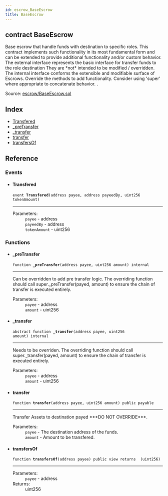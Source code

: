 ```yaml
---
id: escrow_BaseEscrow
title: BaseEscrow
---
```


<div class="contract-doc"><div class="contract"><h2 class="contract-header"><span class="contract-kind">contract</span> BaseEscrow</h2><p class="description">Base escrow that handle funds with destination to specific roles. This contract implements such functionality in its most fundamental form and can be extended to provide additional functionality and/or custom behavior. The external interface represents the basic interface for transfer funds to the role destination They are *not* intended to be modified / overridden. The internal interface conforms the extensible and modifiable surface of Escrows. Override the methods to add functionality. Consider using &#x27;super&#x27; where appropriate to concatenate behavior. .</p><div class="source">Source: <a href="https://github.com/Cpollo/Ethereum/blob/v0.0.1/contracts/escrow/BaseEscrow.sol" target="_blank">escrow/BaseEscrow.sol</a></div></div><div class="index"><h2>Index</h2><ul><li><a href="escrow_BaseEscrow.html#Transfered">Transfered</a></li><li><a href="escrow_BaseEscrow.html#_preTransfer">_preTransfer</a></li><li><a href="escrow_BaseEscrow.html#_transfer">_transfer</a></li><li><a href="escrow_BaseEscrow.html#transfer">transfer</a></li><li><a href="escrow_BaseEscrow.html#transfersOf">transfersOf</a></li></ul></div><div class="reference"><h2>Reference</h2><div class="events"><h3>Events</h3><ul><li><div class="item event"><span id="Transfered" class="anchor-marker"></span><h4 class="name">Transfered</h4><div class="body"><code class="signature">event <strong>Transfered</strong><span>(address payee, address payeedBy, uint256 tokenAmount) </span></code><hr/><dl><dt><span class="label-parameters">Parameters:</span></dt><dd><div><code>payee</code> - address</div><div><code>payeedBy</code> - address</div><div><code>tokenAmount</code> - uint256</div></dd></dl></div></div></li></ul></div><div class="functions"><h3>Functions</h3><ul><li><div class="item function"><span id="_preTransfer" class="anchor-marker"></span><h4 class="name">_preTransfer</h4><div class="body"><code class="signature">function <strong>_preTransfer</strong><span>(address payee, uint256 amount) </span><span>internal </span></code><hr/><div class="description"><p>Can be overridden to add pre transfer logic. The overriding function should call super._preTransfer(payed, amount) to ensure the chain of transfer is executed entirely.</p></div><dl><dt><span class="label-parameters">Parameters:</span></dt><dd><div><code>payee</code> - address</div><div><code>amount</code> - uint256</div></dd></dl></div></div></li><li><div class="item function"><span id="_transfer" class="anchor-marker"></span><h4 class="name">_transfer</h4><div class="body"><code class="signature"><span>abstract </span>function <strong>_transfer</strong><span>(address payee, uint256 amount) </span><span>internal </span></code><hr/><div class="description"><p>Needs to be overriden. The overriding function should call super._transfer(payed, amount) to ensure the chain of transfer is executed entirely.</p></div><dl><dt><span class="label-parameters">Parameters:</span></dt><dd><div><code>payee</code> - address</div><div><code>amount</code> - uint256</div></dd></dl></div></div></li><li><div class="item function"><span id="transfer" class="anchor-marker"></span><h4 class="name">transfer</h4><div class="body"><code class="signature">function <strong>transfer</strong><span>(address payee, uint256 amount) </span><span>public </span><span>payable </span></code><hr/><div class="description"><p>Transfer Assets to destination payed ***DO NOT OVERRIDE***.</p></div><dl><dt><span class="label-parameters">Parameters:</span></dt><dd><div><code>payee</code> - The destination address of the funds.</div><div><code>amount</code> - Amount to be transfered.</div></dd></dl></div></div></li><li><div class="item function"><span id="transfersOf" class="anchor-marker"></span><h4 class="name">transfersOf</h4><div class="body"><code class="signature">function <strong>transfersOf</strong><span>(address payee) </span><span>public </span><span>view </span><span>returns  (uint256) </span></code><hr/><dl><dt><span class="label-parameters">Parameters:</span></dt><dd><div><code>payee</code> - address</div></dd><dt><span class="label-return">Returns:</span></dt><dd>uint256</dd></dl></div></div></li></ul></div></div></div>
